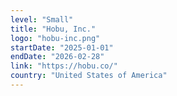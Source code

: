 ```yaml
---
level: "Small"
title: "Hobu, Inc."
logo: "hobu-inc.png"
startDate: "2025-01-01"
endDate: "2026-02-28"
link: "https://hobu.co/"
country: "United States of America"
---
```

